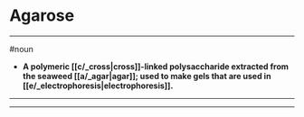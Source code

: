 # Agarose
---
#noun
- **A polymeric [[c/_cross|cross]]-linked polysaccharide extracted from the seaweed [[a/_agar|agar]]; used to make gels that are used in [[e/_electrophoresis|electrophoresis]].**
---
---

